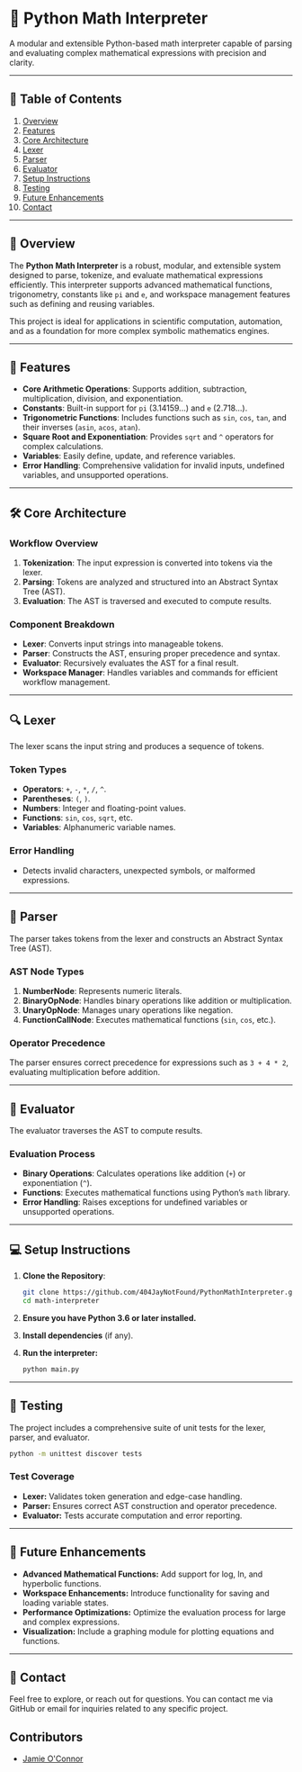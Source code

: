# 🧮 **Python Math Interpreter**  
A modular and extensible Python-based math interpreter capable of parsing and evaluating complex mathematical expressions with precision and clarity.

---

## 📑 **Table of Contents**  
1. [Overview](#overview)  
2. [Features](#features)  
3. [Core Architecture](#core-architecture)  
4. [Lexer](#lexer)  
5. [Parser](#parser)  
6. [Evaluator](#evaluator)  
7. [Setup Instructions](#setup-instructions)  
8. [Testing](#testing)  
9. [Future Enhancements](#future-enhancements)  
10. [Contact](#contact)  

---

## 🧭 **Overview**  
The **Python Math Interpreter** is a robust, modular, and extensible system designed to parse, tokenize, and evaluate mathematical expressions efficiently. This interpreter supports advanced mathematical functions, trigonometry, constants like `pi` and `e`, and workspace management features such as defining and reusing variables.

This project is ideal for applications in scientific computation, automation, and as a foundation for more complex symbolic mathematics engines.

---

## 🌟 **Features**  

- **Core Arithmetic Operations**: Supports addition, subtraction, multiplication, division, and exponentiation.  
- **Constants**: Built-in support for `pi` (3.14159...) and `e` (2.718...).  
- **Trigonometric Functions**: Includes functions such as `sin`, `cos`, `tan`, and their inverses (`asin`, `acos`, `atan`).  
- **Square Root and Exponentiation**: Provides `sqrt` and `^` operators for complex calculations.  
- **Variables**: Easily define, update, and reference variables.  
- **Error Handling**: Comprehensive validation for invalid inputs, undefined variables, and unsupported operations.  

---

## 🛠️ **Core Architecture**  

###  **Workflow Overview**  
1. **Tokenization**: The input expression is converted into tokens via the lexer.  
2. **Parsing**: Tokens are analyzed and structured into an Abstract Syntax Tree (AST).  
3. **Evaluation**: The AST is traversed and executed to compute results.  

###  **Component Breakdown**  

- **Lexer**: Converts input strings into manageable tokens.
- **Parser**: Constructs the AST, ensuring proper precedence and syntax.  
- **Evaluator**: Recursively evaluates the AST for a final result.  
- **Workspace Manager**: Handles variables and commands for efficient workflow management.  

---

## 🔍 **Lexer**  
The lexer scans the input string and produces a sequence of tokens.  

###  **Token Types**  
- **Operators**: `+`, `-`, `*`, `/`, `^`.  
- **Parentheses**: `(`, `)`.  
- **Numbers**: Integer and floating-point values.  
- **Functions**: `sin`, `cos`, `sqrt`, etc.  
- **Variables**: Alphanumeric variable names.  

###  **Error Handling**  
- Detects invalid characters, unexpected symbols, or malformed expressions.  

---

## 🌲 **Parser**  
The parser takes tokens from the lexer and constructs an Abstract Syntax Tree (AST).  

###  **AST Node Types**  
1. **NumberNode**: Represents numeric literals.  
2. **BinaryOpNode**: Handles binary operations like addition or multiplication.  
3. **UnaryOpNode**: Manages unary operations like negation.  
4. **FunctionCallNode**: Executes mathematical functions (`sin`, `cos`, etc.).  

###  **Operator Precedence**  
The parser ensures correct precedence for expressions such as `3 + 4 * 2`, evaluating multiplication before addition.  

---

## 🔄 **Evaluator**  
The evaluator traverses the AST to compute results.  

###  **Evaluation Process**  
- **Binary Operations**: Calculates operations like addition (`+`) or exponentiation (`^`).  
- **Functions**: Executes mathematical functions using Python’s `math` library.  
- **Error Handling**: Raises exceptions for undefined variables or unsupported operations.  

---

## 💻 **Setup Instructions**  

1. **Clone the Repository**:  
   ```bash
   git clone https://github.com/404JayNotFound/PythonMathInterpreter.git
   cd math-interpreter
   ```
2. **Ensure you have Python 3.6 or later installed.**
3. **Install dependencies** (if any).
4. **Run the interpreter:**
   
    ```bash
    python main.py
    ```
    
---

## 🧪 **Testing**
The project includes a comprehensive suite of unit tests for the lexer, parser, and evaluator.

  ```bash
  python -m unittest discover tests
  ```

###  **Test Coverage**

- **Lexer:** Validates token generation and edge-case handling.
- **Parser:** Ensures correct AST construction and operator precedence.
- **Evaluator:** Tests accurate computation and error reporting.

---

## 🔧 **Future Enhancements**

-  **Advanced Mathematical Functions:** Add support for log, ln, and hyperbolic functions.
-  **Workspace Enhancements:** Introduce functionality for saving and loading variable states.
-  **Performance Optimizations:** Optimize the evaluation process for large and complex expressions.
-  **Visualization:** Include a graphing module for plotting equations and functions.

---

## 💬 Contact
Feel free to explore, or reach out for questions. You can contact me via GitHub or email for inquiries related to any specific project.

## Contributors
- [Jamie O'Connor](https://github.com/404JayNotFound)
